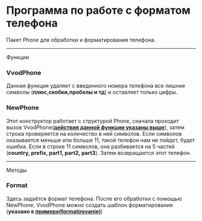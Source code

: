 # Программа по работе с форматом телефона

Пакет Phone для обработки и форматирования телефона.

---
 Функции

### VvodPhone
Данная функция удаляет с введенного номера телефона все лишние символы (**плюс,скобки,пробелы и тд**) и оставляет только цифры.

### NewPhone

Этот конструктор работает с структурой Phone, сначала проходит вызов VvodPhone([**действия данной функции указаны выше**](#VvodPhone)), затем строка проверяется на количество в ней символов. Если символов оказывается меньше или больше 11, такой телефон нам не пойдет, будет ошибка. Если в строке 11 символов, она разбивается на 5 частей (**country, prefix, part1, part2, part3**). Затем возвращается этот телефон.

---
Методы

### Format

Здесь задаётся формат телефона. После его обработки с помощью NewPhone, VvodPhone можно создать шаблон форматирования (**указано в [примере(formatirovanie)](phone_test.go)**)
